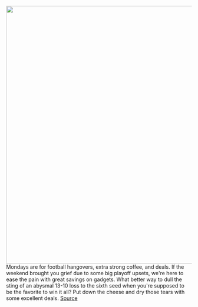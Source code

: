 <img src='https://cdn.vox-cdn.com/thumbor/BzLNHFJM93q55N7oMNH7mIXTB-8=/0x0:1164x743/1200x800/filters:focal(504x274:690x460)/cdn.vox-cdn.com/uploads/chorus_image/image/70426285/Blink_Flood_Light_Cam_1000.0.jpg' width='700px' /><br/>
Mondays are for football hangovers, extra strong coffee, and deals. If the weekend brought you grief due to some big playoff upsets, we're here to ease the pain with great savings on gadgets. What better way to dull the sting of an abysmal 13-10 loss to the sixth seed when you're supposed to be the favorite to win it all? Put down the cheese and dry those tears with some excellent deals.
<a href='https://www.theverge.com/good-deals/2022/1/24/22898743/amazon-blink-outdoor-camera-floodlight-solar-apple-airpods-homepod-mini-lg-c1-google-nest-deal-sale'> Source <a/>